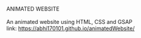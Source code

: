 ANIMATED WEBSITE<br><br>
An animated website using HTML, CSS and GSAP<br>
link:  https://abhi170101.github.io/animatedWebsite/
